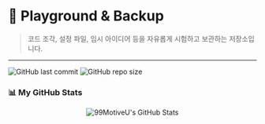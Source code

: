 # 🧪 Playground & Backup

> 코드 조각, 설정 파일, 임시 아이디어 등을 자유롭게 시험하고 보관하는 저장소입니다.

---

<p align="left">
  <img alt="GitHub last commit" src="https://img.shields.io/github/last-commit/99MotiveU/test?style=flat-square&color=blue">
  <img alt="GitHub repo size" src="https://img.shields.io/github/repo-size/99MotiveU/test?style=flat-square&color=green">
</p>

### 📊 My GitHub Stats

<p align="center">
  <img src="https://github-readme-stats.vercel.app/api?username=99MotiveU&show_icons=true&theme=transparent&hide_border=true" alt="99MotiveU's GitHub Stats" />
</p>
